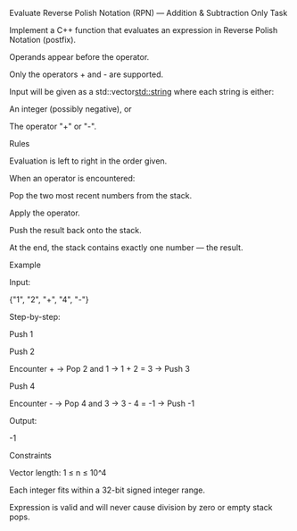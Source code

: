 Evaluate Reverse Polish Notation (RPN) — Addition & Subtraction Only
Task

Implement a C++ function that evaluates an expression in Reverse Polish Notation (postfix).

Operands appear before the operator.

Only the operators + and - are supported.

Input will be given as a std::vector<std::string> where each string is either:

An integer (possibly negative), or

The operator "+" or "-".

Rules

Evaluation is left to right in the order given.

When an operator is encountered:

Pop the two most recent numbers from the stack.

Apply the operator.

Push the result back onto the stack.

At the end, the stack contains exactly one number — the result.

Example

Input:

{"1", "2", "+", "4", "-"}


Step-by-step:

Push 1

Push 2

Encounter + → Pop 2 and 1 → 1 + 2 = 3 → Push 3

Push 4

Encounter - → Pop 4 and 3 → 3 - 4 = -1 → Push -1

Output:

-1

Constraints

Vector length: 1 ≤ n ≤ 10^4

Each integer fits within a 32-bit signed integer range.

Expression is valid and will never cause division by zero or empty stack pops.